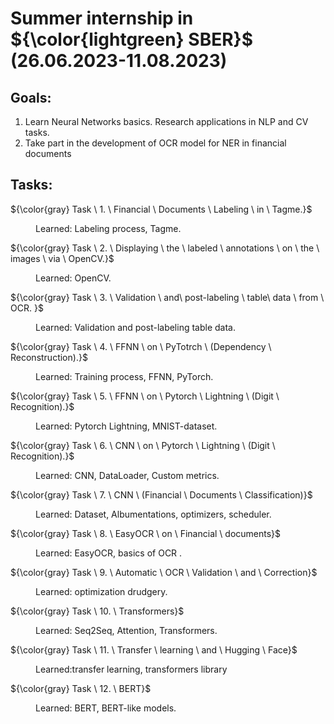 # Summer internship in ${\color{lightgreen} SBER}$ (26.06.2023-11.08.2023)

## Goals: 
1. Learn Neural Networks basics. Research applications in NLP and CV tasks.
2. Take part in the development of OCR model for NER in financial documents

## Tasks: 
${\color{gray} Task \ 1. \ Financial \ Documents \ Labeling \ in \ Tagme.}$ 
<dl>
  <dd> Learned: Labeling process, Tagme.</dd>
</dl>
   
${\color{gray} Task \ 2. \ Displaying \ the \ labeled \ annotations \ on \ the \ images \ via \ OpenCV.}$ 
<dl>
  <dd> Learned: OpenCV.</dd>
</dl>

${\color{gray} Task \ 3. \ Validation \ and\  post-labeling \ table\  data \ from \ OCR. }$ 
<dl>
  <dd> Learned: Validation and  post-labeling table data.</dd>
</dl>

${\color{gray} Task \ 4. \ FFNN \ on \ PyTotrch \ (Dependency \ Reconstruction).}$  
<dl>
  <dd> Learned: Training process, FFNN, PyTorch.</dd>
</dl>

${\color{gray} Task \ 5. \ FFNN \ on \ Pytorch \ Lightning \ (Digit \ Recognition).}$
<dl>
  <dd> Learned: Pytorch Lightning, MNIST-dataset.</dd>
</dl>

${\color{gray} Task \ 6. \ CNN \ on \ Pytorch \ Lightning \ (Digit \ Recognition).}$ 
<dl>
  <dd> Learned: CNN, DataLoader, Custom metrics.</dd>
</dl>

${\color{gray} Task \ 7. \ CNN \ (Financial \ Documents \ Classification)}$ 
<dl>
  <dd> Learned: Dataset, Albumentations, optimizers, scheduler.</dd>
</dl>

${\color{gray} Task \ 8. \ EasyOCR \ on \ Financial \ documents}$ 
<dl>
  <dd> Learned: EasyOCR, basics of OCR .</dd>
</dl>

${\color{gray} Task \ 9. \ Automatic \ OCR \ Validation \ and \ Correction}$ 
<dl>
  <dd> Learned: optimization drudgery.</dd>
</dl>

${\color{gray} Task \ 10. \ Transformers}$ 
<dl>
  <dd> Learned: Seq2Seq, Attention, Transformers.</dd>
</dl>

${\color{gray} Task \ 11. \ Transfer \ learning \ and \ Hugging \ Face}$ 
<dl>
  <dd> Learned:transfer learning, transformers library</dd>
</dl>

${\color{gray} Task \ 12. \ BERT}$ 
<dl>
  <dd> Learned: BERT, BERT-like models.</dd>
</dl>
